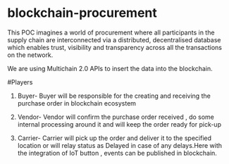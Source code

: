 # blockchain-procurement
This POC imagines a world of procurement where all participants in the supply chain are interconnected via a distributed, decentralised database which enables trust, visibility and transparency across all the transactions on the network.

We are using Multichain 2.0 APIs to insert the data into the blockchain.

#Players

1. Buyer- 
Buyer will be responsible for the creating and receiving the purchase order in blockchain ecosystem

2. Vendor-
Vendor will confirm the purchase order received , do some internal processing around it and will keep the order ready for pick-up

3. Carrier-
Carrier will pick up the order and deliver it to the specified location or will relay status as Delayed in case of any delays.Here with the integration of IoT button , events can be published in blockchain.




